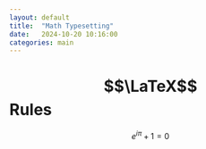 ```yaml
---
layout: default
title:  "Math Typesetting"
date:   2024-10-20 10:16:00
categories: main
---
```


# $$\LaTeX$$ Rules

$$e^{i\pi} + 1 = 0$$
